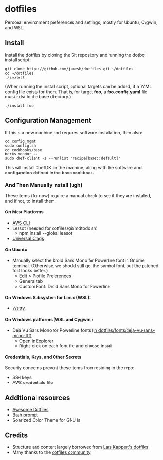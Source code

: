 # dotfiles
Personal environment preferences and settings, mostly for Ubuntu, Cygwin, and WSL.


## Install
Install the dotfiles by cloning the Git repository and running the dotbot install script:

    git clone https://github.com/jamesb/dotfiles.git ~/dotfiles
    cd ~/dotfiles
    ./install

(When running the install script, optional targets can be added, if a YAML config file exists for them. That is, for target **foo**, a **foo.config.yaml** file must exist in the base directory.)

    ./install foo

## Configuration Management
If this is a new machine and requires software installation, then also:

    cd config_mgmt
    sudo config.sh
    cd cookbooks/base
    berks vendor ..
    sudo chef-client -z --runlist "recipe[base::default]"

This will install ChefDK on the machine, along with the software and configuration defined in the base cookbook.

### And Then Manually Install (ugh) ###
These items (for now) require a manual check to see if they are installed, and if not, to install them.

#### On Most Platforms
* [AWS CLI](http://docs.aws.amazon.com/cli/latest/userguide/installing.html)
* [Leasot](https://github.com/pgilad/leasot) (needed for [dotfiles/git/mdtodo.sh](git/mdtodo.sh))
  - npm install --global leasot
* [Universal Ctags](https://github.com/universal-ctags/ctags)

#### On Ubuntu
* Manually select the Droid Sans Mono for Powerline font in Gnome terminal. (Otherwise, we should still get the symbol font, but the patched font looks better.)
  - Edit > Profile Preferences
  - General tab
  - Custom Font: Droid Sans Mono for Powerline 

#### On Windows Subsystem for Linux (WSL):
* [Wsltty](https://github.com/mintty/wsltty)

#### On Windows platforms (WSL and Cygwin):
* Deja Vu Sans Mono for Powerline fonts [(in dotfiles/fonts/deja-vu-sans-mono-ttf)](fonts/deja-vu-sans-mono-ttf)
  - Open in Explorer
  - Right-click on each font file and choose Install

#### Credentials, Keys, and Other Secrets
Security concerns prevent these items from residing in the repo:
* SSH keys
* AWS credentials file

## Additional resources
* [Awesome Dotfiles](https://github.com/webpro/awesome-dotfiles)
* [Bash prompt](https://wiki.archlinux.org/index.php/Color_Bash_Prompt)
* [Solarized Color Theme for GNU ls](https://github.com/seebi/dircolors-solarized)

## Credits
* Structure and content largely borrowed from [Lars Kappert's dotfiles](https://github.com/webpro/dotfiles)
* Many thanks to the [dotfiles community](https://dotfiles.github.io/).
